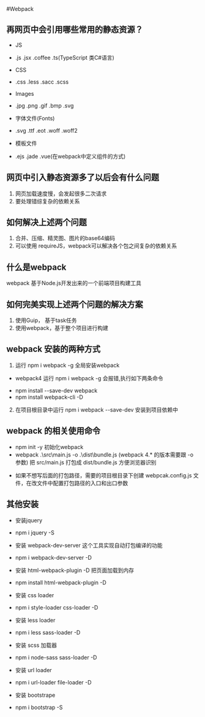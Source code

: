 #Webpack

## 再网页中会引用哪些常用的静态资源？
+ JS
 -  .js	.jsx .coffee .ts(TypeScript 类C#语言)
+ CSS
 - .css .less .sacc .scss
+ Images
 - .jpg .png .gif .bmp .svg
+ 字体文件(Fonts)
 - .svg .ttf .eot .woff .woff2
+ 模板文件
 - .ejs .jade .vue(在webpack中定义组件的方式)

## 网页中引入静态资源多了以后会有什么问题
1. 网页加载速度慢，会发起很多二次请求
2. 要处理错综复杂的依赖关系

## 如何解决上述两个问题
1. 合并、压缩、精灵图、图片的base64编码
2. 可以使用 requireJS，webpack可以解决各个包之间复杂的依赖关系

## 什么是webpack
webpack 基于Node.js开发出来的一个前端项目构建工具

## 如何完美实现上述两个问题的解决方案
1. 使用Guip， 基于task任务
2. 使用webpack，基于整个项目进行构建

## webpack 安装的两种方式
1. 运行 npm i webpack -g 全局安装webpack
* webpack4 运行 npm i webpack -g 会报错,执行如下两条命令
 - npm install --save-dev webpack
 - npm install webpack-cli -D
2. 在项目根目录中运行 npm i webpack --save-dev 安装到项目依赖中

## webpack 的相关使用命令
+ npm init -y 初始化webpack
+ webpack .\src\main.js -o .\dist\bundle.js  (webpack 4.* 的版本需要跟 -o 参数) 把 src/main.js 打包成 dist/bundle.js 方便浏览器识别
 - 如果不想写后面的打包路径，需要的项目根目录下创建 webpcak.config.js 文件，在改文件中配置打包路径的入口和出口参数

## 其他安装
+ 安装jquery
 - npm i jquery -S
+ 安装 webpack-dev-server 这个工具实现自动打包编译的功能
 - npm i webpack-dev-server -D
+ 安装 html-webpack-plugin -D 把页面加载到内存
 - npm install html-webpack-plugin -D
+ 安装 css loader
 - npm i style-loader css-loader -D
+ 安装 less loader
 - npm i less sass-loader -D
+ 安装 scss 加载器
 - npm i node-sass sass-loader -D
+ 安装 url loader
 - npm i url-loader file-loader -D
+ 安装 bootstrape
 - npm i bootstrap -S

